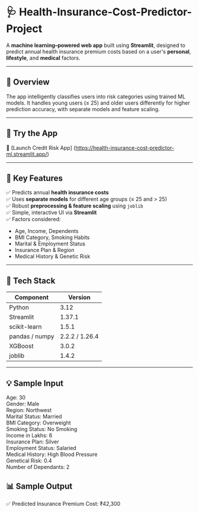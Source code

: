 # 🩺 Health-Insurance-Cost-Predictor-Project

A **machine learning–powered web app** built using **Streamlit**, designed to predict annual health insurance premium costs based on a user's **personal**, **lifestyle**, and **medical** factors.

---

## 🌟 Overview

The app intelligently classifies users into risk categories using trained ML models. It handles young users (≤ 25) and older users differently for higher prediction accuracy, with separate models and feature scaling.

---

## 🚀 Try the App

🔗 [Launch Credit Risk App] (https://health-insurance-cost-predictor-ml.streamlit.app/) 

---

## 🚀 Key Features

✅ Predicts annual **health insurance costs**  
✅ Uses **separate models** for different age groups (≤ 25 and > 25)  
✅ Robust **preprocessing & feature scaling** using `joblib`  
✅ Simple, interactive UI via **Streamlit**  
✅ Factors considered:

- Age, Income, Dependents  
- BMI Category, Smoking Habits  
- Marital & Employment Status  
- Insurance Plan & Region  
- Medical History & Genetic Risk  

---

## 🧠 Tech Stack

| Component       | Version     |
|----------------|-------------|
| Python          | 3.12        |
| Streamlit       | 1.37.1      |
| scikit-learn    | 1.5.1       |
| pandas / numpy  | 2.2.2 / 1.26.4 |
| XGBoost         | 3.0.2       |
| joblib          | 1.4.2       |

---

## 💡 Sample Input

Age: 30  
Gender: Male  
Region: Northwest  
Marital Status: Married  
BMI Category: Overweight  
Smoking Status: No Smoking  
Income in Lakhs: 6  
Insurance Plan: Silver  
Employment Status: Salaried  
Medical History: High Blood Pressure  
Genetical Risk: 0.4  
Number of Dependants: 2  

## 📊 Sample Output 
✅ Predicted Insurance Premium Cost: ₹42,300 




